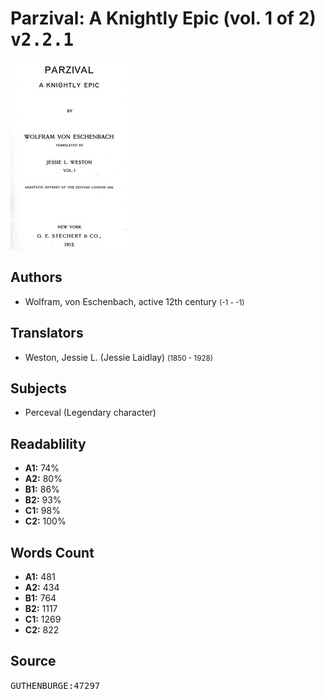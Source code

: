 # Parzival: A Knightly Epic (vol. 1 of 2) <kbd>v2.2.1</kbd>

![](./cover.medium.jpg "")

## Authors


 - Wolfram, von Eschenbach, active 12th century <small>(-1 - -1)</small>

## Translators


 - Weston, Jessie L. (Jessie Laidlay) <small>(1850 - 1928)</small>

## Subjects


 - Perceval (Legendary character)

## Readablility


 - **A1:** 74%
 - **A2:** 80%
 - **B1:** 86%
 - **B2:** 93%
 - **C1:** 98%
 - **C2:** 100%

## Words Count


 - **A1:** 481
 - **A2:** 434
 - **B1:** 764
 - **B2:** 1117
 - **C1:** 1269
 - **C2:** 822

## Source


<kbd>GUTHENBURGE:47297</kbd>

